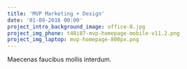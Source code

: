```yaml
---
title: 'MVP Marketing + Design'
date: '01-09-2016 00:00'
project_intro_background_image: office-8.jpg
project_img_phone: t48i87-mvp-homepage-mobile-v11.2.png
project_img_laptop: mvp-homepage-800px.png
---
```


<p class="subhead">Maecenas faucibus mollis interdum.</p>